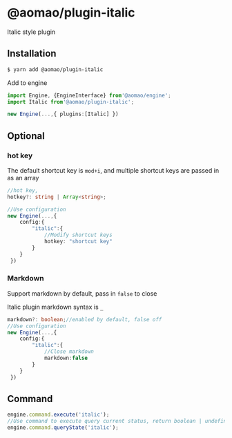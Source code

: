 # @aomao/plugin-italic

Italic style plugin

## Installation

```bash
$ yarn add @aomao/plugin-italic
```

Add to engine

```ts
import Engine, {EngineInterface} from'@aomao/engine';
import Italic from'@aomao/plugin-italic';

new Engine(...,{ plugins:[Italic] })
```

## Optional

### hot key

The default shortcut key is `mod+i`, and multiple shortcut keys are passed in as an array

```ts
//hot key,
hotkey?: string | Array<string>;

//Use configuration
new Engine(...,{
    config:{
        "italic":{
            //Modify shortcut keys
            hotkey: "shortcut key"
        }
    }
 })
```

### Markdown

Support markdown by default, pass in `false` to close

Italic plugin markdown syntax is `_`

```ts
markdown?: boolean;//enabled by default, false off
//Use configuration
new Engine(...,{
    config:{
        "italic":{
            //Close markdown
            markdown:false
        }
    }
 })
```

## Command

```ts
engine.command.execute('italic');
//Use command to execute query current status, return boolean | undefined
engine.command.queryState('italic');
```
